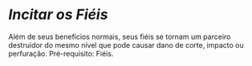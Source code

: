 # *Incitar os Fiéis*

Além de seus benefícios normais, seus fiéis se tornam um parceiro destruidor do mesmo nível que pode causar dano de corte, impacto ou perfuração. Pré-requisito: Fiéis.